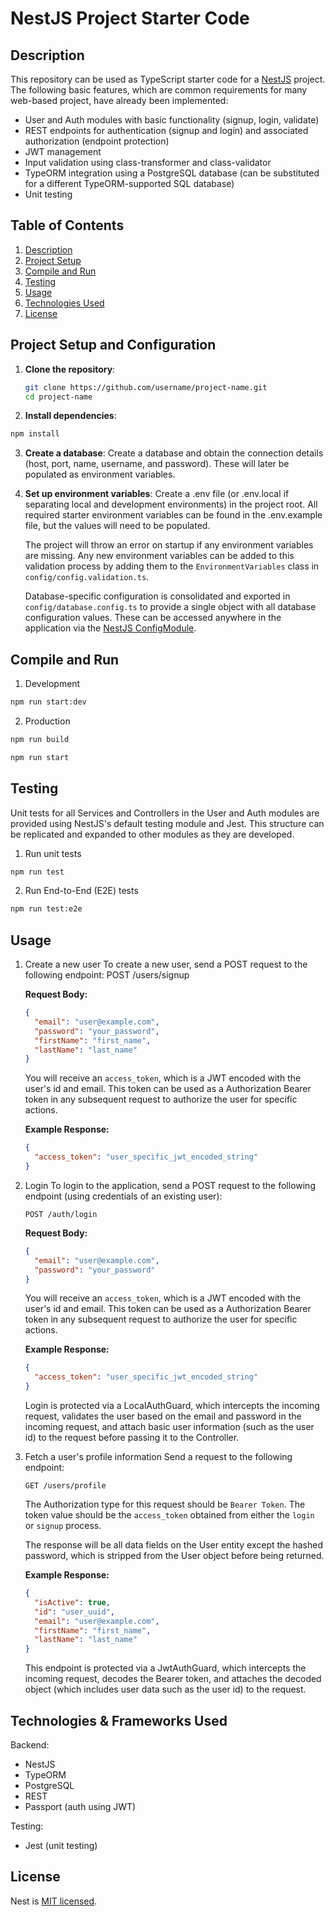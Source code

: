 # NestJS Project Starter Code

## Description

This repository can be used as TypeScript starter code for a [NestJS](https://github.com/nestjs/nest) project. The following basic features, which are common requirements for many web-based project, have already been implemented:

- User and Auth modules with basic functionality (signup, login, validate)
- REST endpoints for authentication (signup and login) and associated authorization (endpoint protection)
- JWT management
- Input validation using class-transformer and class-validator
- TypeORM integration using a PostgreSQL database (can be substituted for a different TypeORM-supported SQL database)
- Unit testing

## Table of Contents

1. [Description](#description)
2. [Project Setup](#project-setup)
3. [Compile and Run](#compile-and-run)
4. [Testing](#testing)
5. [Usage](#usage)
6. [Technologies Used](#technologies-used)
7. [License](#license)

## Project Setup and Configuration

1. **Clone the repository**:

   ```bash
   git clone https://github.com/username/project-name.git
   cd project-name
   ```

2. **Install dependencies**:

```bash
npm install
```

3. **Create a database**:
   Create a database and obtain the connection details (host, port, name, username, and password). These will later be populated as environment variables.

4. **Set up environment variables**:
   Create a .env file (or .env.local if separating local and development environments) in the project root. All required starter environment variables can be found in the .env.example file, but the values will need to be populated.

   The project will throw an error on startup if any environment variables are missing. Any new environment variables can be added to this validation process by adding them to the `EnvironmentVariables` class in `config/config.validation.ts`.

   Database-specific configuration is consolidated and exported in `config/database.config.ts` to provide a single object with all database configuration values. These can be accessed anywhere in the application via the [NestJS ConfigModule](https://docs.nestjs.com/techniques/configuration).

## Compile and Run

1. Development

```bash
npm run start:dev
```

2. Production

```bash
npm run build
```

```bash
npm run start
```

## Testing

Unit tests for all Services and Controllers in the User and Auth modules are provided using NestJS's default testing module and Jest. This structure can be replicated and expanded to other modules as they are developed.

1. Run unit tests

```bash
npm run test
```

2. Run End-to-End (E2E) tests

```bash
npm run test:e2e
```

## Usage

1. Create a new user
   To create a new user, send a POST request to the following endpoint:
   POST /users/signup

   **Request Body:**

   ```json
   {
     "email": "user@example.com",
     "password": "your_password",
     "firstName": "first_name",
     "lastName": "last_name"
   }
   ```

   You will receive an `access_token`, which is a JWT encoded with the user's id and email. This token can be used as a Authorization Bearer token in any subsequent request to authorize the user for specific actions.

   **Example Response:**

   ```json
   {
     "access_token": "user_specific_jwt_encoded_string"
   }
   ```

2. Login
   To login to the application, send a POST request to the following endpoint (using credentials of an existing user):

   ```
   POST /auth/login
   ```

   **Request Body:**

   ```json
   {
     "email": "user@example.com",
     "password": "your_password"
   }
   ```

   You will receive an `access_token`, which is a JWT encoded with the user's id and email. This token can be used as a Authorization Bearer token in any subsequent request to authorize the user for specific actions.

   **Example Response:**

   ```json
   {
     "access_token": "user_specific_jwt_encoded_string"
   }
   ```

   Login is protected via a LocalAuthGuard, which intercepts the incoming request, validates the user based on the email and password in the incoming request, and attach basic user information (such as the user id) to the request before passing it to the Controller.

3. Fetch a user's profile information
   Send a request to the following endpoint:

   ```
   GET /users/profile
   ```

   The Authorization type for this request should be `Bearer Token`. The token value should be the `access_token` obtained from either the `login` or `signup` process.

   The response will be all data fields on the User entity except the hashed password, which is stripped from the User object before being returned.

   **Example Response:**

   ```json
   {
     "isActive": true,
     "id": "user_uuid",
     "email": "user@example.com",
     "firstName": "first_name",
     "lastName": "last_name"
   }
   ```

   This endpoint is protected via a JwtAuthGuard, which intercepts the incoming request, decodes the Bearer token, and attaches the decoded object (which includes user data such as the user id) to the request.

## Technologies & Frameworks Used

Backend:

- NestJS
- TypeORM
- PostgreSQL
- REST
- Passport (auth using JWT)

Testing:

- Jest (unit testing)

## License

Nest is [MIT licensed](https://github.com/nestjs/nest/blob/master/LICENSE).
